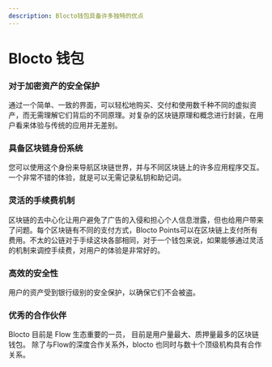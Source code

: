 ```yaml
---
description: Blocto钱包具备许多独特的优点
---
```


# Blocto 钱包

### 对于加密资产的安全保护

通过一个简单、一致的界面，可以轻松地购买、交付和使用数千种不同的虚拟资产，而无需理解它们背后的不同原理。对复杂的区块链原理和概念进行封装，在用户看来体验与传统的应用并无差别。

### 具备区块链身份系统 

您可以使用这个身份来导航区块链世界，并与不同区块链上的许多应用程序交互。一个非常不错的体验，就是可以无需记录私钥和助记词。

### 灵活的手续费机制

区块链的去中心化让用户避免了广告的入侵和担心个人信息泄露，但也给用户带来了问题。每个区块链有不同的支付方式，Blocto Points可以在区块链上支付所有费用。不太的公链对于手续这块各部相同，对于一个钱包来说，如果能够通过灵活的机制来调控手续费，对用户的体验是非常好的。

### 高效的安全性

用户的资产受到银行级别的安全保护，以确保它们不会被盗。

### 优秀的合作伙伴

Blocto 目前是 Flow 生态重要的一员， 目前是用户量最大、质押量最多的区块链钱包。 除了与Flow的深度合作关系外，blocto 也同时与数十个顶级机构具有合作关系。



